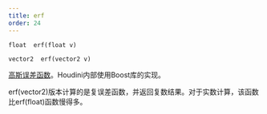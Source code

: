 ```yaml
---
title: erf
order: 24
---
```

`float  erf(float v)`

`vector2  erf(vector2 v)`

[高斯误差函数](http://en.wikipedia.org/wiki/Error_function)。Houdini内部使用Boost库的实现。

erf(vector2)版本计算的是复误差函数，并返回复数结果。对于实数计算，该函数比erf(float)函数慢得多。